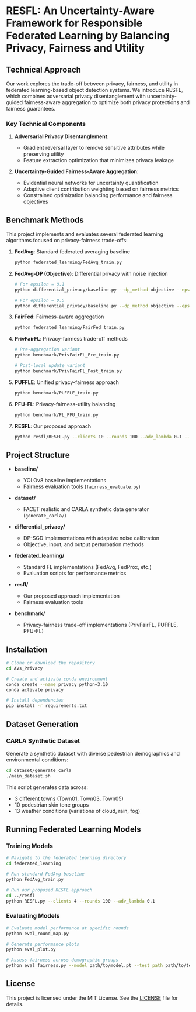 # RESFL: An Uncertainty-Aware Framework for Responsible Federated Learning by Balancing Privacy, Fairness and Utility

## Technical Approach

Our work explores the trade-off between privacy, fairness, and utility in federated learning-based object detection systems. We introduce RESFL, which combines adversarial privacy disentanglement with uncertainty-guided fairness-aware aggregation to optimize both privacy protections and fairness guarantees.

### Key Technical Components

1. **Adversarial Privacy Disentanglement**:
   - Gradient reversal layer to remove sensitive attributes while preserving utility
   - Feature extraction optimization that minimizes privacy leakage

2. **Uncertainty-Guided Fairness-Aware Aggregation**:
   - Evidential neural networks for uncertainty quantification
   - Adaptive client contribution weighting based on fairness metrics
   - Constrained optimization balancing performance and fairness objectives

## Benchmark Methods

This project implements and evaluates several federated learning algorithms focused on privacy-fairness trade-offs:

1. **FedAvg**: Standard federated averaging baseline
   ```bash
   python federated_learning/FedAvg_train.py
   ```

2. **FedAvg-DP (Objective)**: Differential privacy with noise injection
   ```bash
   # For epsilon = 0.1
   python differential_privacy/baseline.py --dp_method objective --epsilon 0.1
   
   # For epsilon = 0.5
   python differential_privacy/baseline.py --dp_method objective --epsilon 0.5
   ```

3. **FairFed**: Fairness-aware aggregation
   ```bash
   python federated_learning/FairFed_train.py
   ```

4. **PrivFairFL**: Privacy-fairness trade-off methods
   ```bash
   # Pre-aggregation variant
   python benchmark/PrivFairFL_Pre_train.py
   
   # Post-local update variant
   python benchmark/PrivFairFL_Post_train.py
   ```

5. **PUFFLE**: Unified privacy-fairness approach
   ```bash
   python benchmark/PUFFLE_train.py
   ```

6. **PFU-FL**: Privacy-fairness-utility balancing
   ```bash
   python benchmark/FL_PFU_train.py
   ```

7. **RESFL**: Our proposed approach
   ```bash
   python resfl/RESFL.py --clients 10 --rounds 100 --adv_lambda 0.1 --uncertainty_threshold 0.75
   ```

## Project Structure

- **baseline/**
  - YOLOv8 baseline implementations
  - Fairness evaluation tools (`fairness_evaluate.py`)

- **dataset/**
  - FACET realistic and CARLA synthetic data generator (`generate_carla/`)

- **differential_privacy/**
  - DP-SGD implementations with adaptive noise calibration
  - Objective, input, and output perturbation methods

- **federated_learning/**
  - Standard FL implementations (FedAvg, FedProx, etc.)
  - Evaluation scripts for performance metrics

- **resfl/**
  - Our proposed approach implementation
  - Fairness evaluation tools

- **benchmark/**
  - Privacy-fairness trade-off implementations (PrivFairFL, PUFFLE, PFU-FL)

## Installation

```bash
# Clone or download the repository
cd AVs_Privacy

# Create and activate conda environment
conda create --name privacy python=3.10
conda activate privacy

# Install dependencies
pip install -r requirements.txt
```

## Dataset Generation

### CARLA Synthetic Dataset

Generate a synthetic dataset with diverse pedestrian demographics and environmental conditions:

```bash
cd dataset/generate_carla
./main_dataset.sh
```

This script generates data across:
- 3 different towns (Town01, Town03, Town05)
- 10 pedestrian skin tone groups
- 13 weather conditions (variations of cloud, rain, fog)

## Running Federated Learning Models

### Training Models

```bash
# Navigate to the federated learning directory
cd federated_learning

# Run standard FedAvg baseline
python FedAvg_train.py

# Run our proposed RESFL approach
cd ../resfl
python RESFL.py --clients 4 --rounds 100 --adv_lambda 0.1
```

### Evaluating Models

```bash
# Evaluate model performance at specific rounds
python eval_round_map.py

# Generate performance plots
python eval_plot.py

# Assess fairness across demographic groups
python eval_fairness.py --model path/to/model.pt --test_path path/to/test/images --metadata path/to/metadata.json
```

## License

This project is licensed under the MIT License. See the [LICENSE](LICENSE) file for details.
